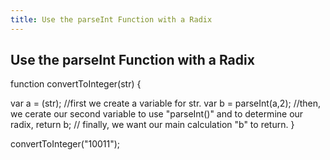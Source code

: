 ```yaml
---
title: Use the parseInt Function with a Radix
---
```

## Use the parseInt Function with a Radix


function convertToInteger(str) {

  var a = (str); //first we create a variable for str.
  var b = parseInt(a,2); //then, we cerate our second variable to use "parseInt()" and to determine our radix,
  return b; // finally, we want our main calculation "b" to return.
}

convertToInteger("10011");
<!-- The article goes here, in GitHub-flavored Markdown. Feel free to add YouTube videos, images, and CodePen/JSBin embeds  -->

